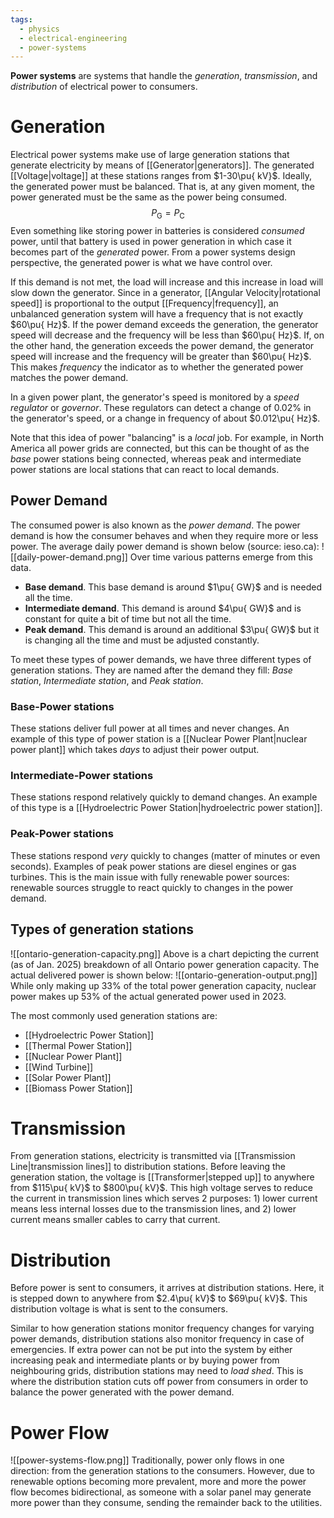```yaml
---
tags:
  - physics
  - electrical-engineering
  - power-systems
---
```

**Power systems** are systems that handle the *generation*, *transmission*, and *distribution* of electrical power to consumers.  

# Generation
Electrical power systems make use of large generation stations that generate electricity by means of [[Generator|generators]]. The generated [[Voltage|voltage]] at these stations ranges from $1-30\pu{ kV}$. Ideally, the generated power must be balanced. That is, at any given moment, the power generated must be the same as the power being consumed.
$$
P_{\text{G}}=P_{\text{C}}
$$
Even something like storing power in batteries is considered *consumed* power, until that battery is used in power generation in which case it becomes part of the *generated* power. From a power systems design perspective, the generated power is what we have control over.

If this demand is not met, the load will increase and this increase in load will slow down the generator. Since in a generator, [[Angular Velocity|rotational speed]] is proportional to the output [[Frequency|frequency]], an unbalanced generation system will have a frequency that is not exactly $60\pu{ Hz}$. If the power demand exceeds the generation, the generator speed will decrease and the frequency will be less than $60\pu{ Hz}$. If, on the other hand, the generation exceeds the power demand, the generator speed will increase and the frequency will be greater than $60\pu{ Hz}$. This makes *frequency* the indicator as to whether the generated power matches the power demand.

In a given power plant, the generator's speed is monitored by a *speed regulator* or *governor*. These regulators can detect a change of $0.02\%$ in the generator's speed, or a change in frequency of about $0.012\pu{ Hz}$. 

Note that this idea of power "balancing" is a *local* job. For example, in North America all power grids are connected, but this can be thought of as the *base* power stations being connected, whereas peak and intermediate power stations are local stations that can react to local demands.

## Power Demand
The consumed power is also known as the *power demand*. The power demand is how the consumer behaves and when they require more or less power. The average daily power demand is shown below (source: ieso.ca):
![[daily-power-demand.png]]
Over time various patterns emerge from this data.
- **Base demand**. This base demand is around $1\pu{ GW}$ and is needed all the time.
- **Intermediate demand**. This demand is around $4\pu{ GW}$ and is constant for quite a bit of time but not all the time.
- **Peak demand**. This demand is around an additional $3\pu{ GW}$ but it is changing all the time and must be adjusted constantly. 

To meet these types of power demands, we have three different types of generation stations. They are named after the demand they fill: *Base station*, *Intermediate station*, and *Peak station*.

### Base-Power stations
These stations deliver full power at all times and never changes. An example of this type of power station is a [[Nuclear Power Plant|nuclear power plant]] which takes *days* to adjust their power output.

### Intermediate-Power stations
These stations respond relatively quickly to demand changes. An example of this type is a [[Hydroelectric Power Station|hydroelectric power station]].

### Peak-Power stations
These stations respond *very* quickly to changes (matter of minutes or even seconds). Examples of peak power stations are diesel engines or gas turbines. This is the main issue with fully renewable power sources: renewable sources struggle to react quickly to changes in the power demand. 

## Types of generation stations
![[ontario-generation-capacity.png]]
Above is a chart depicting the current (as of Jan. 2025) breakdown of all Ontario power generation capacity. The actual delivered power is shown below:
![[ontario-generation-output.png]]
While only making up $33\%$ of the total power generation capacity, nuclear power makes up $53\%$ of the actual generated power used in 2023. 

The most commonly used generation stations are:
- [[Hydroelectric Power Station]]
- [[Thermal Power Station]]
- [[Nuclear Power Plant]]
- [[Wind Turbine]]
- [[Solar Power Plant]]
- [[Biomass Power Station]]
# Transmission
From generation stations, electricity is transmitted via [[Transmission Line|transmission lines]] to distribution stations. Before leaving the generation station, the voltage is [[Transformer|stepped up]] to anywhere from $115\pu{ kV}$ to $800\pu{ kV}$. This high voltage serves to reduce the current in transmission lines which serves 2 purposes: 1) lower current means less internal losses due to the transmission lines, and 2) lower current means smaller cables to carry that current. 

# Distribution
Before power is sent to consumers, it arrives at distribution stations. Here, it is stepped down to anywhere from $2.4\pu{ kV}$ to $69\pu{ kV}$. This distribution voltage is what is sent to the consumers.

Similar to how generation stations monitor frequency changes for varying power demands, distribution stations also monitor frequency in case of emergencies. If extra power can not be put into the system by either increasing peak and intermediate plants or by buying power from neighbouring grids, distribution stations may need to *load shed*. This is where the distribution station cuts off power from consumers in order to balance the power generated with the power demand.

# Power Flow
![[power-systems-flow.png]]
Traditionally, power only flows in one direction: from the generation stations to the consumers. However, due to renewable options becoming more prevalent, more and more the power flow becomes bidirectional, as someone with a solar panel may generate more power than they consume, sending the remainder back to the utilities.